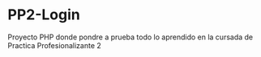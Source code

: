 # PP2-Login
Proyecto PHP donde pondre a prueba todo lo aprendido en la cursada de Practica Profesionalizante 2
